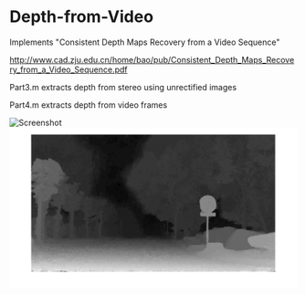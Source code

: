 # Depth-from-Video

Implements "Consistent Depth Maps Recovery from a Video Sequence"

http://www.cad.zju.edu.cn/home/bao/pub/Consistent_Depth_Maps_Recovery_from_a_Video_Sequence.pdf

Part3.m extracts depth from stereo using unrectified images

Part4.m extracts depth from video frames

![Screenshot](test0110.png)
![Screenshot](depth0110.png)
